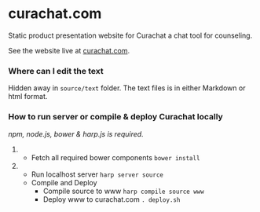 # curachat.com
Static product presentation website for Curachat a chat tool for counseling.

See the website live at [curachat.com](http://curachat.com).

### Where can I edit the text
Hidden away in ```source/text``` folder. The text files is in either Markdown or html format.

### How to run server or compile & deploy Curachat locally
*npm, node.js, bower & harp.js is required.*

1.  -  Fetch all required bower components ```bower install```

2.  
    -  Run localhost server ```harp server source``` 
    -  Compile and Deploy
        -  Compile source to www  ```harp compile source www```
        -  Deploy www to curachat.com  ```. deploy.sh```